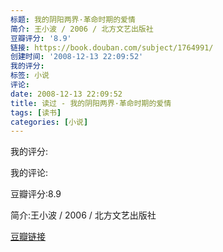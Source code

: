```yaml
---
标题: 我的阴阳两界·革命时期的爱情
简介: 王小波 / 2006 / 北方文艺出版社
豆瓣评分: '8.9'
链接: https://book.douban.com/subject/1764991/
创建时间: '2008-12-13 22:09:52'
我的评分:
标签: 小说
评论:
date: 2008-12-13 22:09:52
title: 读过 - 我的阴阳两界·革命时期的爱情
tags: [读书]
categories: [小说]
---
```


我的评分:

我的评论:

豆瓣评分:8.9

简介:王小波 / 2006 / 北方文艺出版社

[豆瓣链接](https://book.douban.com/subject/1764991/)

